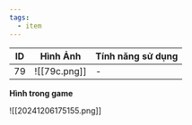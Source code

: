 ```yaml
---
tags:
  - item
---
```


| ID  | Hình Ảnh     | Tính năng sử dụng |
| --- | ------------ | ----------------- |
| 79  | ![[79c.png]] | -                 |

**Hình trong game**

![[20241206175155.png]]